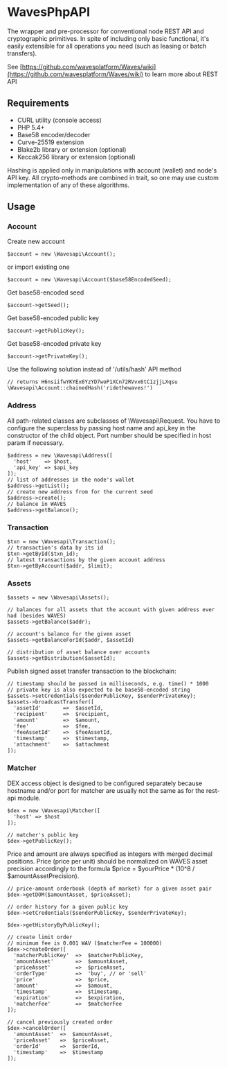 # WavesPhpAPI

The wrapper and pre-processor for conventional node REST API and cryptographic primitives.
In spite of including only basic functional, it's easily extensible for all operations you need (such as leasing or batch transfers).

See [https://github.com/wavesplatform/Waves/wiki](https://github.com/wavesplatform/Waves/wiki) to learn more about REST API

## Requirements 
  * CURL utility (console access)
  * PHP 5.4+
  * Base58 encoder/decoder
  * Curve-25519 extension
  * Blake2b library or extension (optional)
  * Keccak256 library or extension (optional)

Hashing is applied only in manipulations with account (wallet) and node's API key.
All crypto-methods are combined in trait, so one may use custom implementation of any of these algorithms.

## Usage

### Account

Create new account

```$account = new \Wavesapi\Account();```

or import existing one

```$account = new \Wavesapi\Account($base58EncodedSeed);```

Get base58-encoded seed

```$account->getSeed();```

Get base58-encoded public key

```$account->getPublicKey();```

Get base58-encoded private key

```$account->getPrivateKey();```

Use the following solution instead of '/utils/hash' API method
```
// returns H6nsiifwYKYEx6YzYD7woP1XCn72RVvx6tC1zjjLXqsu
\Wavesapi\Account::chainedHash('ridethewaves!')
```

### Address
All path-related classes are subclasses of \Wavesapi\Request. You have to configure the superclass by passing host name and api_key in the constructor of the child object.
Port number should be specified in host param if necessary.
```
$address = new \Wavesapi\Address([
  'host'    => $host,
  'api_key' => $api_key
]);
// list of addresses in the node's wallet
$address->getList();
// create new address from for the current seed
$address->create();
// balance in WAVES
$address->getBalance();
```
### Transaction
```
$txn = new \Wavesapi\Transaction();
// transaction's data by its id 
$txn->getById($txn_id);
// latest transactions by the given account address
$txn->getByAccount($addr, $limit);
```
### Assets
```
$assets = new \Wavesapi\Assets();

// balances for all assets that the account with given address ever had (besides WAVES)
$assets->getBalance($addr);

// account's balance for the given asset
$assets->getBalanceForId($addr, $assetId)

// distribution of asset balance over accounts
$assets->getDistribution($assetId);
```

Publish signed asset transfer transaction to the blockchain:
```
// timestamp should be passed in milliseconds, e.g. time() * 1000
// private key is also expected to be base58-encoded string
$assets->setCredentials($senderPublicKey, $senderPrivateKey);
$assets->broadcastTransfer([
  'assetId'       =>  $assetId,
  'recipient'     =>  $recipient,
  'amount'        =>  $amount,
  'fee'           =>  $fee,
  'feeAssetId'    =>  $feeAssetId,
  'timestamp'     =>  $timestamp,
  'attachment'    =>  $attachment
]);
```

### Matcher

DEX access object is designed to be configured separately because hostname and/or port for matcher are usually not the same as for the rest-api module.

```
$dex = new \Wavesapi\Matcher([
  'host' => $host
]);

// matcher's public key
$dex->getPublicKey();
```

Price and amount are always specified as integers with merged decimal positions.
Price (price per unit) should be normalized on WAVES asset precision accordingly to the formula $price = $yourPrice * (10^8 / $amountAssetPrecision).

```
// price-amount orderbook (depth of market) for a given asset pair
$dex->getDOM($amountAsset, $priceAsset);

// order history for a given public key
$dex->setCredentials($senderPublicKey, $senderPrivateKey);

$dex->getHistoryByPublicKey();

// create limit order
// minimum fee is 0.001 WAV ($matcherFee = 100000)
$dex->createOrder([
  'matcherPublicKey'  =>  $matcherPublicKey,
  'amountAsset'       =>  $amountAsset,
  'priceAsset'        =>  $priceAsset,
  'orderType'         =>  'buy', // or 'sell'
  'price'             =>  $price,
  'amount'            =>  $amount,
  'timestamp'         =>  $timestamp,
  'expiration'        =>  $expiration,
  'matcherFee'        =>  $matcherFee 
]);

// cancel previously created order
$dex->cancelOrder([
  'amountAsset'  =>  $amountAsset,
  'priceAsset'   =>  $priceAsset,
  'orderId'      =>  $orderId,
  'timestamp'    =>  $timestamp
]);
```

